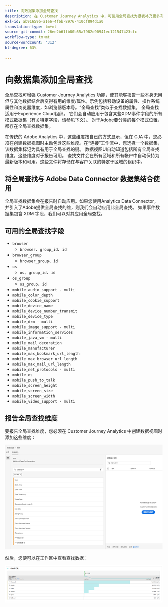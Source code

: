 ```yaml
---
title: 向数据集添加全局查找
description: 在 Customer Journey Analytics 中，可使用全局查找为报表补充更多有用维度。
exl-id: ab91659b-a1e6-4f6b-8976-410cf894d1a0
translation-type: tm+mt
source-git-commit: 26ee2b61fb80b55a7982d90941ec121547423cfc
workflow-type: tm+mt
source-wordcount: '312'
ht-degree: 63%

---
```


# 向数据集添加全局查找

全局查找可增强 Customer Journey Analytics 功能，使其能够报告一些本身无用但与其他数据结合后变得有用的维度/属性。示例包括移动设备的属性、操作系统属性和浏览器维度，如浏览器版本号。“全局查找”类似于查找数据集。 全局查找适用于Experience Cloud组织。 它们会自动应用于包含某些XDM事件字段的所有模式数据集（有关特定字段，请参见下文）。 对于Adobe要分类的每个模式位置，都存在全局查找数据集。

在传统的 Adobe Analytics 中，这些维度按自已的方式显示，但在 CJA 中，您必须在创建数据视图时主动包含这些维度。在“连接”工作流中，您选择一个数据集，该数据集标记为具有用于全局查找的键。 数据视图UI自动知道包括所有全局查找维度，这些维度对于报告可用。 查找文件会在所有区域和所有帐户中自动保持为最新版本和可用。这些文件将存储在与客户关联的特定于区域的组织中。

## 将全局查找与 Adobe Data Connector 数据集结合使用

全局查找数据集会在报告时自动应用。如果您使用Analytics Data Connector，并引入了Adobe提供全局查找的维，则我们会自动应用此全局查找。 如果事件数据集包含 XDM 字段，我们可以对其应用全局查找。

## 可用的全局查找字段

* `browser`
   * `browser`、`group_id`、`id`
* `browser_group`
   * `browser_group`、`id`
* `os`
   * `os`、`group_id`、`id`
* `os_group`
   * `os_group`、`id`
* `mobile_audio_support - multi`
* `mobile_color_depth`
* `mobile_cookie_support`
* `mobile_device_name`
* `mobile_device_number_transmit`
* `mobile_device_type`
* `mobile_drm - multi`
* `mobile_image_support - multi`
* `mobile_information_services`
* `mobile_java_vm - multi`
* `mobile_mail_decoration`
* `mobile_manufacturer`
* `mobile_max_bookmark_url_length`
* `mobile_max_browser_url_length`
* `mobile_max_mail_url_length`
* `mobile_net_protocols - multi`
* `mobile_os`
* `mobile_push_to_talk`
* `mobile_screen_height`
* `mobile_screen_size`
* `mobile_screen_width`
* `mobile_video_support - multi`

## 报告全局查找维度

要报告全局查找维度，您必须在 Customer Journey Analytics 中创建数据视图时添加这些维度：

![](assets/global-lookup.png)

然后，您便可以在工作区中查看查找数据：

![](assets/gl-reporting.png)
